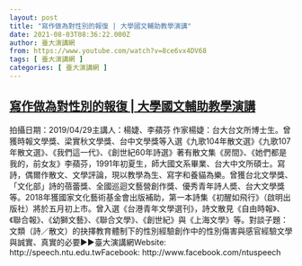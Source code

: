 ```yaml
---
layout: post
title: "寫作做為對性別的報復 | 大學國文輔助教學演講"
date: 2021-08-03T08:36:22.000Z
author: 臺大演講網
from: https://www.youtube.com/watch?v=8ce6vx4DV68
tags: [ 臺大演講網 ]
categories: [ 臺大演講網 ]
---
```

<!--1627979782000-->
[寫作做為對性別的報復 | 大學國文輔助教學演講](https://www.youtube.com/watch?v=8ce6vx4DV68)
------

<div>
拍攝日期：2019/04/29主講人：楊婕、李蘋芬 作家楊婕：台大台文所博士生。曾獲時報文學獎、梁實秋文學獎、台中文學獎等入選《九歌104年散文選》《九歌107年散文選》、《我們這一代》、《創世紀60年詩選》著有散文集《房間》、《她們都是我的，前女友》李蘋芬，1991年初夏生，師大國文系畢業、台大中文所碩士。寫詩，偶爾作散文、文學評論，現以教學為生、寫字和養貓為樂。曾獲台北文學獎、「文化部」詩的蓓蕾獎、全國巡迴文藝營創作獎、優秀青年詩人奬、台大文學獎等。2018年獲國家文化藝術基金會出版補助，第一本詩集《初醒如飛行》（啟明出版社）將於五月初上市。曾入選《台港青年文學選刊》，詩文散見《自由時報》、《聯合報》、《幼獅文藝》、《聯合文學》、《創世紀》與《上海文學》等。對談子題：文類（詩／散文）的抉擇教育體制下的性別經驗創作中的性別傷害與感官經驗文學與誠實、真實的必要►►臺大演講網Website: http://speech.ntu.edu.twFacebook: http://www.facebook.com/ntuspeech
</div>
